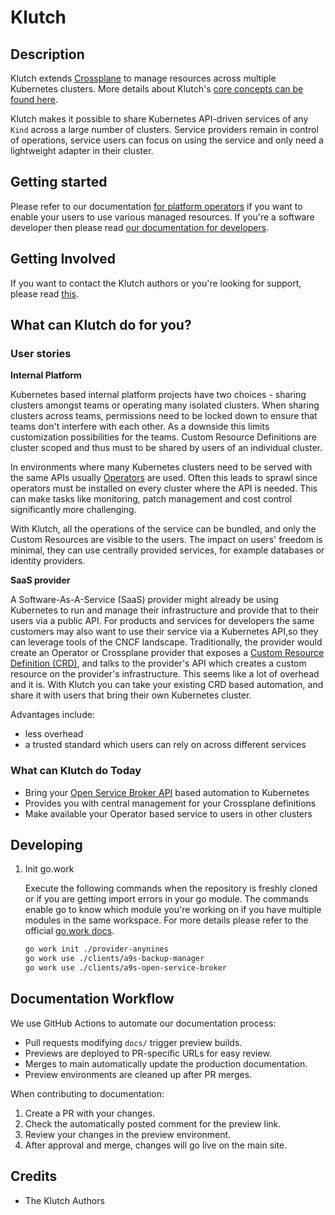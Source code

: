 # Klutch

## Description

Klutch extends [Crossplane](https://www.crossplane.io/) to manage resources across multiple
Kubernetes clusters. More details about Klutch's
[core concepts can be found here](https://klutch.io/docs/architecture/).

Klutch makes it possible to share Kubernetes API-driven services of any `Kind` across a large number
of clusters. Service providers remain in control of operations, service users can focus on using the
service and only need a lightweight adapter in their cluster.

## Getting started

Please refer to our documentation [for platform operators](https://klutch.io/docs/platform-operator/)
if you want to enable your users to use various managed resources. If you're a software developer
then please read [our documentation for developers](https://klutch.io/docs/developer-guide/).

## Getting Involved

If you want to contact the Klutch authors or you're looking for support, please read
[this](https://klutch.io/docs/community).

## What can Klutch do for you?

### User stories

**Internal Platform**

Kubernetes based internal platform projects have two choices - sharing clusters amongst teams or
operating many isolated clusters. When sharing clusters across teams, permissions need to be locked
down to ensure that teams don't interfere with each other. As a downside this limits customization
possibilities for the teams. Custom Resource Definitions are cluster scoped and thus must to be
shared by users of an individual cluster.

In environments where many Kubernetes clusters need to be served with the same APIs usually
[Operators](https://kubernetes.io/docs/concepts/extend-kubernetes/operator/) are used. Often this
leads to sprawl since operators must be installed on every cluster where the API is needed. This can
make tasks like monitoring, patch management and cost control significantly more challenging.

With Klutch, all the operations of the service can be bundled, and only the Custom Resources are
visible to the users. The impact on users' freedom is minimal, they can use centrally provided
services, for example databases or identity providers.

**SaaS provider**

A Software-As-A-Service (SaaS) provider might already be using Kubernetes to run and manage their
infrastructure and provide that to their users via a public API. For products and services for
developers the same customers may also want to use their service via a Kubernetes API,so they can
leverage tools of the CNCF landscape. Traditionally, the provider would create an Operator or
Crossplane provider that exposes a
[Custom Resource Definition (CRD)](https://kubernetes.io/docs/concepts/extend-kubernetes/api-extension/custom-resources/),
and talks to the provider's API which creates a custom resource on the provider's infrastructure.
This seems like a lot of overhead and it is. With Klutch you can take your existing CRD based
automation, and share it with users that bring their own Kubernetes cluster.

Advantages include:

- less overhead
- a trusted standard which users can rely on across different services

### What can Klutch do Today

- Bring your [Open Service Broker API](https://www.openservicebrokerapi.org/) based automation to
  Kubernetes
- Provides you with central management for your Crossplane definitions
- Make available your Operator based service to users in other clusters

## Developing

1. Init go.work

   Execute the following commands when the repository is freshly cloned or if you are getting import
   errors in your go module. The commands enable go to know which module you're working on if you
   have multiple modules in the same workspace. For more details please refer to the official
   [go.work docs].

   ```bash
   go work init ./provider-anynines
   go work use ./clients/a9s-backup-manager
   go work use ./clients/a9s-open-service-broker
   ```

[go.work docs]: https://go.dev/doc/tutorial/workspaces

## Documentation Workflow

We use GitHub Actions to automate our documentation process:

- Pull requests modifying `docs/` trigger preview builds.
- Previews are deployed to PR-specific URLs for easy review.
- Merges to main automatically update the production documentation.
- Preview environments are cleaned up after PR merges.

When contributing to documentation:

1. Create a PR with your changes.
2. Check the automatically posted comment for the preview link.
3. Review your changes in the preview environment.
4. After approval and merge, changes will go live on the main site.

## Credits

- The Klutch Authors
